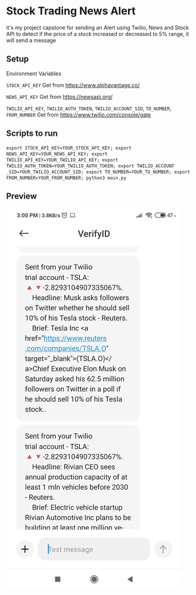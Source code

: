 # Stock Trading News Alert

it's my project capstone for sending an Alert using Twilio, News and Stock API to detect if the price of a stock increased or decreased to 5% range, it will send a message


## Setup

Environment Variables

`STOCK_API_KEY` Get from https://www.alphavantage.co/

`NEWS_API_KEY` Get from https://newsapi.org/

`TWILIO_API_KEY`, `TWILIO_AUTH_TOKEN`, `TWILIO_ACCOUNT_SID`, `TO_NUMBER`, `FROM_NUMBER` Get from https://www.twilio.com/console/gate


## Scripts to run
```
export STOCK_API_KEY=YOUR_STOCK_API_KEY; export NEWS_API_KEY=YOUR_NEWS_API_KEY; export TWILIO_API_KEY=YOUR_TWILIO_API_KEY; export TWILIO_AUTH_TOKEN=YOUR_TWILIO_AUTH_TOKEN; export TWILIO_ACCOUNT
_SID=YOUR_TWILIO_ACCOUNT_SID; export TO_NUMBER=YOUR_TO_NUMBER; export FROM_NUMBER=YOUR_FROM_NUMBER; python3 main.py
```

## Preview
![Stock Market Alert](img.jpeg)